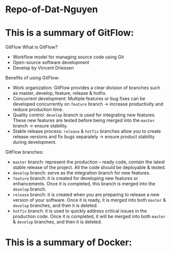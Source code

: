 # Repo-of-Dat-Nguyen
# This is a summary of GitFlow:
GitFlow 
What is GitFlow? 
- Workflow model for managing source code using Git 
- Open-source software development 
- Develop by Vincent Driessen 

Benefits of using GitFlow:
- Work organization: GitFlow provides a clear division of branches such as master, develop, feature, release & hotfix. 
- Concurrent development: Multiple features or bug fixes can be developed concurrently on `feature` branch -> increase productivity and reduce production time. 
- Quality control: `develop` branch is used for integrating new features. These new features are tested before being merged into the `master` branch -> ensure stability. 
- Stable release process: `release` & `hotfix` branches allow you to create release versions and fix bugs separately -> ensure product stability during development. 

GitFlow branches:
- `master` branch: represent the production – ready code, contain the latest stable release of the project. All the code should be deployable & tested. 
- `develop` branch: serve as the integration branch for new features. 
- `feature` branch: it is created for developing new features or enhancements. Once it is completed, this branch is merged into the `develop` branch. 
- `release` branch: it is created when you are preparing to release a new version of your software. Once it is ready, it is merged into both `master` & `develop` branches, and then it is deleted. 
- `hotfix` branch: it is used to quickly address critical issues in the production code. Once it is completed, it will be merged into both `master` & `develop` branches, and then it is deleted. 
  

# This is a summary of Docker:

